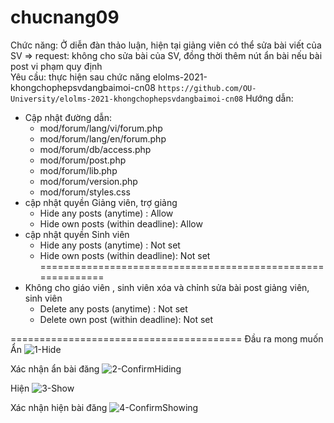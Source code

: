 # chucnang09
Chức năng: Ở diễn đàn thảo luận, hiện tại giảng viên có thể sửa bài viết của SV => request: không cho sửa bài của SV, đồng thời thêm nút ẩn bài nếu bài post vi phạm quy định  
Yêu cầu: thực hiện sau chức năng elolms-2021-khongchophepsvdangbaimoi-cn08 `https://github.com/OU-University/elolms-2021-khongchophepsvdangbaimoi-cn08`
Hướng dẫn:  
+ Cập nhật đường dẫn:
  - mod/forum/lang/vi/forum.php
  - mod/forum/lang/en/forum.php
  - mod/forum/db/access.php
  - mod/forum/post.php
  - mod/forum/lib.php
  - mod/forum/version.php
  - mod/forum/styles.css
 + cập nhật quyền Giảng viên, trợ giảng 
    - Hide any posts (anytime) : Allow
    - Hide own posts (within deadline): Allow
 + cập nhật quyền Sinh viên
    - Hide any posts (anytime) : Not set
    - Hide own posts (within deadline): Not set  
============================================================      
 + Không cho giáo viên , sinh viên xóa và chỉnh sửa bài post giảng viên, sinh viên  
    - Delete any posts (anytime) : Not set  
    - Delete own post (within deadline): Not set  

========================================
Đầu ra mong muốn   
Ẩn 
![1-Hide](https://user-images.githubusercontent.com/84503105/121505466-0f98f480-ca0d-11eb-910d-1c72bd4b9dea.png)

Xác nhận ẩn bài đăng
![2-ConfirmHiding](https://user-images.githubusercontent.com/84503105/121505475-10ca2180-ca0d-11eb-990b-89bea2640ee2.png)

Hiện
![3-Show](https://user-images.githubusercontent.com/84503105/121505488-132c7b80-ca0d-11eb-9541-f4ab159cd515.png)

 Xác nhận hiện bài đăng
![4-ConfirmShowing](https://user-images.githubusercontent.com/84503105/121505491-145da880-ca0d-11eb-9a45-f2f27348f265.png)
